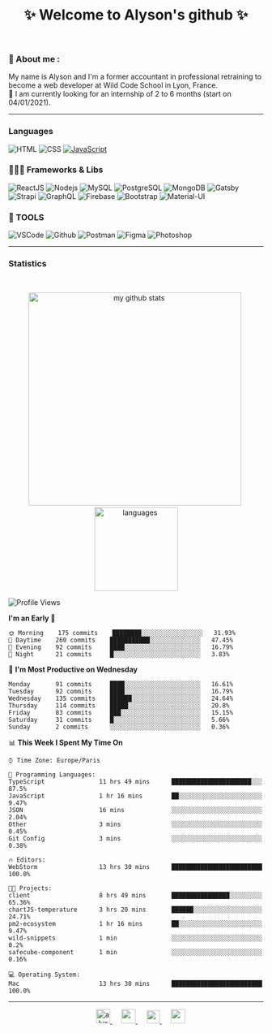 <h1 align="center">
 ✨ Welcome to Alyson's github ✨
</h1>

<br/>

### 📖 About me :

My name is Alyson and I'm a former accountant in professional retraining to become a web developer at Wild Code School in Lyon, France. <br/>
🎯  I am currently looking for an internship of 2 to 6 months (start on 04/01/2021).

---

### Languages

![HTML](https://img.shields.io/badge/-HTML5-fff?&logo=HTML5)
![CSS](https://img.shields.io/badge/-CSS-fff?&logo=CSS3&logoColor=1572B6)
[![JavaScript](https://img.shields.io/badge/-JavaScript-fff?&logo=JavaScript&logoColor=ddc508)](https://github.com/alyson-b69?tab=repositories&q=&type=&language=javascript)



### 👩🏻‍💻 Frameworks & Libs

![ReactJS](https://img.shields.io/badge/-ReactJS-fff?&logo=React)
![Nodejs](https://img.shields.io/badge/-NodeJs-fff?&logo=node.js)
![MySQL](https://img.shields.io/badge/-MySQL-fff?&logo=MySQL)
![PostgreSQL](https://img.shields.io/badge/-PostgreSQL-fff?&logo=PostgreSQL&logoColor=336791)
![MongoDB](https://img.shields.io/badge/-MongoDB-fff?&logo=MongoDB)
![Gatsby](https://img.shields.io/badge/-Gatsby-fff?&logo=Gatsby&logoColor=8A2BE2)
![Strapi](https://img.shields.io/badge/-Strapi-fff?&logo=Strapi)
![GraphQL](https://img.shields.io/badge/-GraphQL-fff?&logo=GraphQL&logoColor=E10098)
![Firebase](https://img.shields.io/badge/-Firebase-fff?&logo=Firebase)
![Bootstrap](https://img.shields.io/badge/-Bootstrap-fff?&logo=Bootstrap&logoColor=563D7C)
![Material-UI](https://img.shields.io/badge/-MaterialUI-fff?&logo=Material-UI&logoColor=0081CB)

### 🔧 TOOLS

![VSCode](https://img.shields.io/badge/-VSCode-fff?&logo=Visual-studio-code&logoColor=007ACC)
![Github](https://img.shields.io/badge/-Github-fff?&logo=Github&logoColor=181717)
![Postman](https://img.shields.io/badge/-Postman-fff?&logo=Postman)
![Figma](https://img.shields.io/badge/-Figma-fff?&logo=Figma)
![Photoshop](https://img.shields.io/badge/-Photoshop-fff?&logo=Adobe-Photoshop&logoColor=31A8FF)

---

### Statistics

<br>

<p align="center">
<img src="https://github-readme-stats.vercel.app/api?username=alyson-b69&show_icons=true&theme=buefy" alt="my github stats" width="420"/>&nbsp;<img src="https://github-readme-stats.vercel.app/api/top-langs/?username=alyson-b69&layout=compact&theme=buefy" alt="languages" height="165">
</p>

<!--START_SECTION:waka-->
![Profile Views](http://img.shields.io/badge/Profile%20Views-0-blue)

**I'm an Early 🐤** 

```text
🌞 Morning    175 commits    ████████░░░░░░░░░░░░░░░░░   31.93% 
🌆 Daytime    260 commits    ███████████░░░░░░░░░░░░░░   47.45% 
🌃 Evening    92 commits     ████░░░░░░░░░░░░░░░░░░░░░   16.79% 
🌙 Night      21 commits     █░░░░░░░░░░░░░░░░░░░░░░░░   3.83%

```
📅 **I'm Most Productive on Wednesday** 

```text
Monday       91 commits     ████░░░░░░░░░░░░░░░░░░░░░   16.61% 
Tuesday      92 commits     ████░░░░░░░░░░░░░░░░░░░░░   16.79% 
Wednesday    135 commits    ██████░░░░░░░░░░░░░░░░░░░   24.64% 
Thursday     114 commits    █████░░░░░░░░░░░░░░░░░░░░   20.8% 
Friday       83 commits     ███░░░░░░░░░░░░░░░░░░░░░░   15.15% 
Saturday     31 commits     █░░░░░░░░░░░░░░░░░░░░░░░░   5.66% 
Sunday       2 commits      ░░░░░░░░░░░░░░░░░░░░░░░░░   0.36%

```


📊 **This Week I Spent My Time On** 

```text
⌚︎ Time Zone: Europe/Paris

💬 Programming Languages: 
TypeScript               11 hrs 49 mins      ██████████████████████░░░   87.5% 
JavaScript               1 hr 16 mins        ██░░░░░░░░░░░░░░░░░░░░░░░   9.47% 
JSON                     16 mins             ░░░░░░░░░░░░░░░░░░░░░░░░░   2.04% 
Other                    3 mins              ░░░░░░░░░░░░░░░░░░░░░░░░░   0.45% 
Git Config               3 mins              ░░░░░░░░░░░░░░░░░░░░░░░░░   0.38%

🔥 Editors: 
WebStorm                 13 hrs 30 mins      █████████████████████████   100.0%

🐱‍💻 Projects: 
client                   8 hrs 49 mins       ████████████████░░░░░░░░░   65.36% 
chartJS-temperature      3 hrs 20 mins       ██████░░░░░░░░░░░░░░░░░░░   24.71% 
pm2-ecosystem            1 hr 16 mins        ██░░░░░░░░░░░░░░░░░░░░░░░   9.47% 
wild-snippets            1 min               ░░░░░░░░░░░░░░░░░░░░░░░░░   0.2% 
safecube-component       1 min               ░░░░░░░░░░░░░░░░░░░░░░░░░   0.16%

💻 Operating System: 
Mac                      13 hrs 30 mins      █████████████████████████   100.0%

```


<!--END_SECTION:waka-->

---

<p align="center">
  &emsp;
 <a href= "https://codesandbox.io/u/alyson-b69" rel="nofollow" target="_blank">
  <img src="https://api.iconify.design/logos-codesandbox.svg" alt="alyson codesandbox" height="28px" width="28px" />
 </a> 
   &emsp;
  <a href="https://alyson-b.netlify.app" rel="nofollow" target="_blank">
    <img src="https://img.icons8.com/material/256/000000/globe--v1.png" width="28px"/>
  </a>
   &emsp;
  <a href="https://linkedin.com/in/alyson-bernabeu-08249a172" rel="nofollow" target="_blank" >
    <img src="https://img.icons8.com/ios-filled/256/000000/linkedin.svg" width="26px"/>
  </a>
  &emsp;
  <a href= "https://instagram.com/alyson.b69" rel="nofollow" target="_blank">
    <img src="https://img.icons8.com/ios-glyphs/256/000000/instagram-new.svg" width="28px"/>
  </a>
</p>
